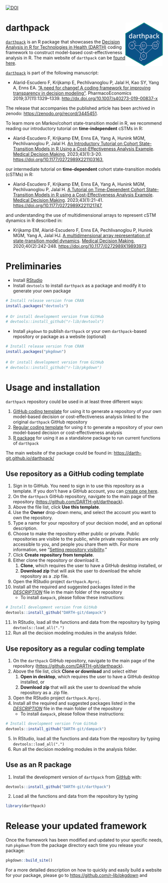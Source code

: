 
<!-- README.md is generated from README.Rmd. Please edit that file -->

[![DOI](https://zenodo.org/badge/197059951.svg)](https://zenodo.org/badge/latestdoi/197059951)

# darthpack <img src='man/figures/logo.png' align="right" height="139" />

<!-- <img src="docs/figs/under_const.jpeg" align="center" alt="" width="360" /> -->

[`darthpack`](https://github.com/DARTH-git/darthpack) is an R package
that showcases the [Decision Analysis in R for Technologies in Health
(DARTH)](https://darthworkgroup.com) coding framework to construct
model-based cost-effectiveness analysis in R. The main website of
`darthpack` can be [found here](https://darth-git.github.io/darthpack/).

[`darthpack`](https://github.com/DARTH-git/darthpack) is part of the
following manuscript:

- Alarid-Escudero F, Krijkamp E, Pechlivanoglou P, Jalal H, Kao SY, Yang
  A, Enns EA. [“A need for change! A coding framework for improving
  transparency in decision
  modeling”](https://link.springer.com/article/10.1007%2Fs40273-019-00837-x).
  PharmacoEconomics 2019;37(11):1329–1339.
  <http://dx.doi.org/10.1007/s40273-019-00837-x>

The release that accompanies the published article has been archived in
zenodo: <https://zenodo.org/record/3445451>.

To learn more on Markov/cohort state-transition model in R, we recommend
reading our introductory tutorial on **time-independent** cSTMs in R:

- Alarid-Escudero F, Krijkamp EM, Enns EA, Yang A, Hunink MGM,
  Pechlivanoglou P, Jalal H. [An Introductory Tutorial on Cohort
  State-Transition Models in R Using a Cost-Effectiveness Analysis
  Example](https://journals.sagepub.com/doi/full/10.1177/0272989X221103163).
  [Medical Decision Making](https://journals.sagepub.com/home/mdm),
  2023;43(1):3-20. <https://doi.org/10.1177/0272989X221103163>,

our intermediate tutorial on **time-dependent** cohort state-transition
models (cSTMs) in R:

- Alarid-Escudero F, Krijkamp EM, Enns EA, Yang A, Hunink MGM,
  Pechlivanoglou P, Jalal H. [A Tutorial on Time-Dependent Cohort
  State-Transition Models in R using a Cost-Effectiveness Analysis
  Example](https://journals.sagepub.com/doi/full/10.1177/0272989X221121747).
  [Medical Decision Making](https://journals.sagepub.com/home/mdm).
  2023;43(1):21-41. <https://doi.org/10.1177/0272989X221121747>,

and understanding the use of multidimensional arrays to represent cSTM
dynamics in R described in:

- Krijkamp EM, Alarid-Escudero F, Enns EA, Pechlivanoglou P, Hunink MGM,
  Yang A, Jalal HJ. [A multidimensional array representation of
  state-transition model
  dynamics](https://journals.sagepub.com/doi/full/10.1177/0272989X19893973).
  [Medical Decision Making](https://journals.sagepub.com/home/mdm),
  2020;40(2):242-248. <https://doi.org/10.1177/0272989X19893973>

# Preliminaries

- Install [RStudio](https://www.rstudio.com/products/rstudio/download/)
- Install `devtools` to install `darthpack` as a package and modify it
  to generate your own package

``` r
# Install release version from CRAN
install.packages("devtools")

# Or install development version from GitHub
# devtools::install_github("r-lib/devtools")
```

- Install `pkgdown` to publish `darthpack` or your own `darthpack`-based
  repository or package as a website (optional)

``` r
# Install release version from CRAN
install.packages("pkgdown")

# Or install development version from GitHub
# devtools::install_github("r-lib/pkgdown")
```

# Usage and installation

`darthpack` repository could be used in at least three different ways:

1.  [GitHub coding
    template](#use-repository-as-a-github-coding-template) for using it
    to generate a repository of your own model-based decision or
    cost-effectiveness analysis linked to the original `darthpack`
    GitHub repository
2.  [Regular coding
    template](#use-repository-as-a-regular-coding-template) for using it
    to generate a repository of your own model-based decision or
    cost-effectiveness analysis
3.  [R package](#use-as-an-r-package) for using it as a standalone
    package to run current functions of `darthpack`

The main website of the package could be found in:
<https://darth-git.github.io/darthpack/>

## Use repository as a GitHub coding template

1.  Sign in to GitHub. You need to sign in to use this repository as a
    template. If you don’t have a GitHub account, you can [create one
    here](https://github.com/join).
2.  On the `darthpack` GitHub repository, navigate to the main page of
    the repository (<https://github.com/DARTH-git/darthpack>).
3.  Above the file list, click **Use this template**.
4.  Use the **Owner** drop-down menu, and select the account you want to
    own the repository.
5.  Type a name for your repository of your decision model, and an
    optional description.
6.  Choose to make the repository either public or private. Public
    repositories are visible to the public, while private repositories
    are only accessible to you, and people you share them with. For more
    information, see “[Setting repository
    visibility](https://help.github.com/en/articles/setting-repository-visibility).”
7.  Click **Create repository from template**.
8.  Either clone the repository or download it.
    1.  **Clone**, which requires the user to have a GitHub desktop
        installed, or
    2.  **Download zip** that will ask the user to download the whole
        repository as a .zip file.
9.  Open the RStudio project `darthpack.Rproj`.
10. Install all the required and suggested packages listed in the
    [*DESCRIPTION*](https://github.com/DARTH-git/darthpack/blob/master/DESCRIPTION)
    file in the main folder of the repository
    - To install `dampack`, please follow these instructions:

``` r
# Install development version from GitHub
devtools::install_github("DARTH-git/dampack")
```

11. In RStudio, load all the functions and data from the repository by
    typing `devtools::load_all(".")`
12. Run all the decision modeling modules in the analysis folder.

## Use repository as a regular coding template

1.  On the `darthpack` GitHub repository, navigate to the main page of
    the repository (<https://github.com/DARTH-git/darthpack>).
2.  Above the file list, click **Clone or download** and select either
    1.  **Open in desktop**, which requires the user to have a GitHub
        desktop installed, or
    2.  **Download zip** that will ask the user to download the whole
        repository as a .zip file.
3.  Open the RStudio project `darthpack.Rproj`.
4.  Install all the required and suggested packages listed in the
    [*DESCRIPTION*](https://github.com/DARTH-git/darthpack/blob/master/DESCRIPTION)
    file in the main folder of the repository
    - To install `dampack`, please follow these instructions:

``` r
# Install development version from GitHub
devtools::install_github("DARTH-git/dampack")
```

5.  In RStudio, load all the functions and data from the repository by
    typing `devtools::load_all(".")`
6.  Run all the decision modeling modules in the analysis folder.

## Use as an R package

1.  Install the development version of `darthpack` from
    [GitHub](https://github.com) with:

``` r
devtools::install_github("DARTH-git/darthpack")
```

2.  Load all the functions and data from the repository by typing

``` r
library(darthpack)
```

# Release your updated framework

Once the framework has been modified and updated to your specific needs,
run `pkgdown` from the package directory each time you release your
package:

``` r
pkgdown::build_site()
```

For a more detailed description on how to quickly and easily build a
website for your package, please go to
<https://github.com/r-lib/pkgdown> and
